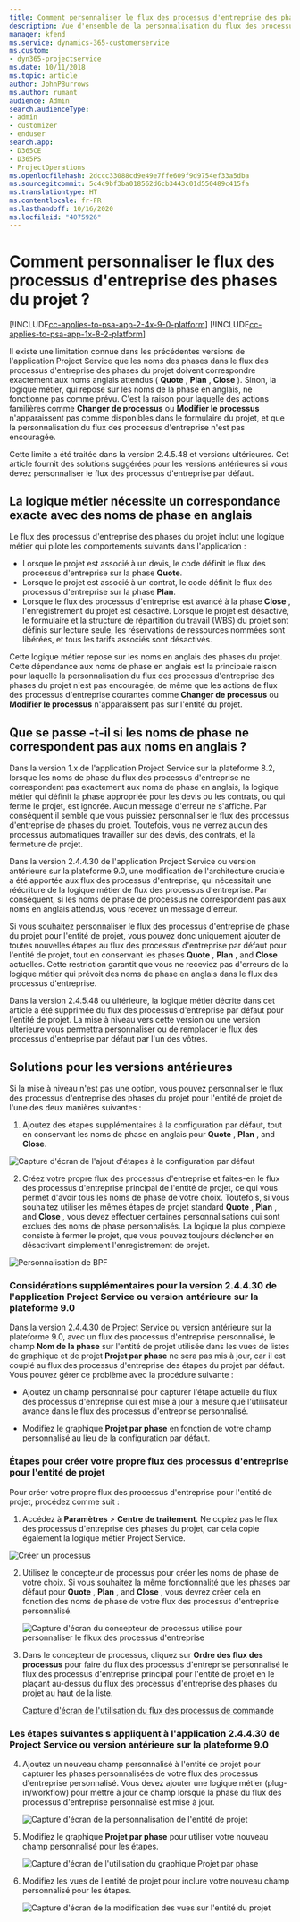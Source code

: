 ```yaml
---
title: Comment personnaliser le flux des processus d'entreprise des phases du projet ?
description: Vue d'ensemble de la personnalisation du flux des processus d’entreprise des phases du projet.
manager: kfend
ms.service: dynamics-365-customerservice
ms.custom:
- dyn365-projectservice
ms.date: 10/11/2018
ms.topic: article
author: JohnPBurrows
ms.author: rumant
audience: Admin
search.audienceType:
- admin
- customizer
- enduser
search.app:
- D365CE
- D365PS
- ProjectOperations
ms.openlocfilehash: 2dccc33088cd9e49e7ffe609f9d9754ef33a5dba
ms.sourcegitcommit: 5c4c9bf3ba018562d6cb3443c01d550489c415fa
ms.translationtype: HT
ms.contentlocale: fr-FR
ms.lasthandoff: 10/16/2020
ms.locfileid: "4075926"
---
```

# <a name="how-do-i-customize-the-project-stages-business-process-flow"></a>Comment personnaliser le flux des processus d'entreprise des phases du projet ?
[!INCLUDE[cc-applies-to-psa-app-2-4x-9-0-platform](../includes/cc-applies-to-psa-app-2-4x-9-0-platform.md)]
[!INCLUDE[cc-applies-to-psa-app-1x-8-2-platform](../includes/cc-applies-to-psa-app-1x-8-2-platform.md)]

Il existe une limitation connue dans les précédentes versions de l'application Project Service que les noms des phases dans le flux des processus d'entreprise des phases du projet doivent correspondre exactement aux noms anglais attendus ( **Quote** , **Plan** , **Close** ). Sinon, la logique métier, qui repose sur les noms de la phase en anglais, ne fonctionne pas comme prévu. C'est la raison pour laquelle des actions familières comme **Changer de processus** ou **Modifier le processus** n'apparaissent pas comme disponibles dans le formulaire du projet, et que la personnalisation du flux des processus d'entreprise n'est pas encouragée. 

Cette limite a été traitée dans la version 2.4.5.48 et versions ultérieures. Cet article fournit des solutions suggérées pour les versions antérieures si vous devez personnaliser le flux des processus d'entreprise par défaut.  

## <a name="business-logic-requires-an-exact-match-with-english-stage-names"></a>La logique métier nécessite un correspondance exacte avec des noms de phase en anglais

Le flux des processus d'entreprise des phases du projet inclut une logique métier qui pilote les comportements suivants dans l'application :
- Lorsque le projet est associé à un devis, le code définit le flux des processus d'entreprise sur la phase **Quote**.
- Lorsque le projet est associé à un contrat, le code définit le flux des processus d'entreprise sur la phase **Plan**.
- Lorsque le flux des processus d'entreprise est avancé à la phase **Close** , l'enregistrement du projet est désactivé. Lorsque le projet est désactivé, le formulaire et la structure de répartition du travail (WBS) du projet sont définis sur lecture seule, les réservations de ressources nommées sont libérées, et tous les tarifs associés sont désactivés.

Cette logique métier repose sur les noms en anglais des phases du projet. Cette dépendance aux noms de phase en anglais est la principale raison pour laquelle la personnalisation du flux des processus d'entreprise des phases du projet n'est pas encouragée, de même que les actions de flux des processus d'entreprise courantes comme **Changer de processus** ou **Modifier le processus** n'apparaissent pas sur l'entité du projet.

## <a name="what-happens-if-the-stage-names-dont-match-the-english-names"></a>Que se passe -t-il si les noms de phase ne correspondent pas aux noms en anglais ?

Dans la version 1.x de l'application Project Service sur la plateforme 8.2, lorsque les noms de phase du flux des processus d'entreprise ne correspondent pas exactement aux noms de phase en anglais, la logique métier qui définit la phase appropriée pour les devis ou les contrats, ou qui ferme le projet, est ignorée. Aucun message d'erreur ne s'affiche. Par conséquent il semble que vous puissiez personnaliser le flux des processus d'entreprise de phases du projet. Toutefois, vous ne verrez aucun des processus automatiques travailler sur des devis, des contrats, et la fermeture de projet.

Dans la version 2.4.4.30 de l'application Project Service ou version antérieure sur la plateforme 9.0, une modification de l'architecture cruciale a été apportée aux flux des processus d'entreprise, qui nécessitait une réécriture de la logique métier de flux des processus d'entreprise. Par conséquent, si les noms de phase de processus ne correspondent pas aux noms en anglais attendus, vous recevez un message d'erreur. 

Si vous souhaitez personnaliser le flux des processus d'entreprise de phase du projet pour l'entité de projet, vous pouvez donc uniquement ajouter de toutes nouvelles étapes au flux des processus d'entreprise par défaut pour l'entité de projet, tout en conservant les phases **Quote** , **Plan** , and **Close** actuelles. Cette restriction garantit que vous ne receviez pas d'erreurs de la logique métier qui prévoit des noms de phase en anglais dans le flux des processus d'entreprise.

Dans la version 2.4.5.48 ou ultérieure, la logique métier décrite dans cet article a été supprimée du flux des processus d'entreprise par défaut pour l'entité de projet. La mise à niveau vers cette version ou une version ultérieure vous permettra personnaliser ou de remplacer le flux des processus d'entreprise par défaut par l'un des vôtres. 

## <a name="workarounds-for-earlier-versions"></a>Solutions pour les versions antérieures

Si la mise à niveau n'est pas une option, vous pouvez personnaliser le flux des processus d'entreprise des phases du projet pour l'entité de projet de l'une des deux manières suivantes :

1. Ajoutez des étapes supplémentaires à la configuration par défaut, tout en conservant les noms de phase en anglais pour **Quote** , **Plan** , and **Close**.


![Capture d'écran de l'ajout d'étapes à la configuration par défaut](media/FAQ-Customize-BPF-1.png)
 
2. Créez votre propre flux des processus d'entreprise et faites-en le flux des processus d'entreprise principal de l'entité de projet, ce qui vous permet d'avoir tous les noms de phase de votre choix. Toutefois, si vous souhaitez utiliser les mêmes étapes de projet standard **Quote** , **Plan** , and **Close** , vous devez effectuer certaines personnalisations qui sont exclues des noms de phase personnalisés. La logique la plus complexe consiste à fermer le projet, que vous pouvez toujours déclencher en désactivant simplement l'enregistrement de projet.

![Personnalisation de BPF](media/FAQ-Customize-BPF-2.png)

### <a name="additional-considerations-for-project-service-app-version-24430-or-earlier-on-platform-90"></a>Considérations supplémentaires pour la version 2.4.4.30 de l'application Project Service ou version antérieure sur la plateforme 9.0

Dans la version 2.4.4.30 de Project Service ou version antérieure sur la plateforme 9.0, avec un flux des processus d'entreprise personnalisé, le champ **Nom de la phase** sur l'entité de projet utilisée dans les vues de listes de graphique et de projet **Projet par phase** ne sera pas mis à jour, car il est couplé au flux des processus d'entreprise des étapes du projet par défaut. Vous pouvez gérer ce problème avec la procédure suivante :

- Ajoutez un champ personnalisé pour capturer l'étape actuelle du flux des processus d'entreprise qui est mise à jour à mesure que l'utilisateur avance dans le flux des processus d'entreprise personnalisé.

- Modifiez le graphique **Projet par phase** en fonction de votre champ personnalisé au lieu de la configuration par défaut.

### <a name="steps-to-create-your-own-business-process-flow-for-the-project-entity"></a>Étapes pour créer votre propre flux des processus d'entreprise pour l'entité de projet

Pour créer votre propre flux des processus d'entreprise pour l'entité de projet, procédez comme suit :

1. Accédez à **Paramètres** > **Centre de traitement**. Ne copiez pas le flux des processus d'entreprise des phases du projet, car cela copie également la logique métier Project Service.

  ![Créer un processus](media/FAQ-Customize-BPF-3.png)

2. Utilisez le concepteur de processus pour créer les noms de phase de votre choix. Si vous souhaitez la même fonctionnalité que les phases par défaut pour **Quote** , **Plan** , and **Close** , vous devrez créer cela en fonction des noms de phase de votre flux des processus d'entreprise personnalisé.

   ![Capture d'écran du concepteur de processus utilisé pour personnaliser le flkux des processus d'entreprise](media/FAQ-Customize-BPF-4.png) 

3. Dans le concepteur de processus, cliquez sur **Ordre des flux des processus** pour faire du flux des processus d'entreprise personnalisé le flux des processus d'entreprise principal pour l'entité de projet en le plaçant au-dessus du flux des processus d'entreprise des phases du projet au haut de la liste.


   [Capture d'écran de l'utilisation du flux des processus de commande](media/FAQ-Customize-BPF-5-720.png)

### <a name="the-following-steps-apply-to-project-service-app-24430-or-earlier-on-the-90-platform"></a>Les étapes suivantes s'appliquent à l'application 2.4.4.30 de Project Service ou version antérieure sur la plateforme 9.0

4. Ajoutez un nouveau champ personnalisé à l'entité de projet pour capturer les phases personnalisées de votre flux des processus d'entreprise personnalisé. Vous devez ajouter une logique métier (plug-in/workflow) pour mettre à jour ce champ lorsque la phase du flux des processus d'entreprise personnalisé est mise à jour.

   ![Capture d'écran de la personnalisation de l'entité de projet](media/FAQ-Customize-BPF-6-720.png)

5. Modifiez le graphique **Projet par phase** pour utiliser votre nouveau champ personnalisé pour les étapes.

   ![Capture d'écran de l'utilisation du graphique Projet par phase](media/FAQ-Customize-BPF-7-720.png)

6. Modifiez les vues de l'entité de projet pour inclure votre nouveau champ personnalisé pour les étapes.

   ![Capture d'écran de la modification des vues sur l'entité du projet](media/FAQ-Customize-BPF-8-720.png)

